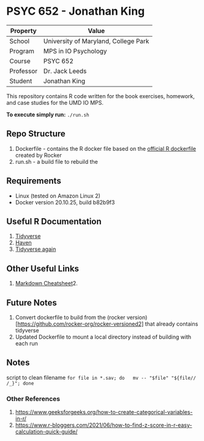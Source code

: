 # PSYC 652 - Jonathan King

|Property|Value|
|----|---|
|School | University of Maryland, College Park|
|Program| MPS in IO Psychology|
|Course| PSYC 652|
|Professor| Dr. Jack Leeds|
|Student| Jonathan King|

This repository contains R code written for the book exercises, homework, and case studies for the UMD IO MPS.

**To execute simply run:** `./run.sh`

## Repo Structure
1. Dockerfile - contains the R docker file based on the [official R dockerfile](https://hub.docker.com/_/r-base) created by Rocker
2. run.sh - a build file to rebuild the


##  Requirements
- Linux (tested on Amazon Linux 2)
- Docker version 20.10.25, build b82b9f3


## Useful R Documentation
1. [Tidyverse](https://uomresearchit.github.io/r-tidyverse-intro/04-dplyr/)
2. [Haven](https://haven.tidyverse.org/)
3. [Tidyverse again](https://dplyr.tidyverse.org/reference/mutate.html)


## Other Useful Links
1. [Markdown Cheatsheet](https://www.markdownguide.org/cheat-sheet/)2. 

## Future Notes
1. Convert dockerfile to build from the (rocker version)[https://github.com/rocker-org/rocker-versioned2] that already contains tidyverse
2. Updated Dockerfile to mount a local directory instead of building with each run


## Notes
script to clean filename `for file in *.sav; do   mv -- "$file" "${file// /_}"; done`

### Other References
1. https://www.geeksforgeeks.org/how-to-create-categorical-variables-in-r/
2. https://www.r-bloggers.com/2021/06/how-to-find-z-score-in-r-easy-calculation-quick-guide/
